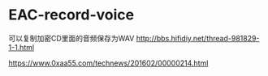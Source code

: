 # EAC-record-voice

可以复制加密CD里面的音频保存为WAV
http://bbs.hifidiy.net/thread-981829-1-1.html


https://www.0xaa55.com/technews/201602/00000214.html
